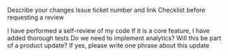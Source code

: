 Describe your changes
Issue ticket number and link
Checklist before requesting a review

 I have performed a self-review of my code
 If it is a core feature, I have added thorough tests
 Do we need to implement analytics?
 Will this be part of a product update? If yes, please write one phrase about this update
